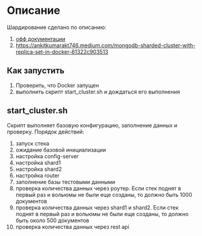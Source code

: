 # Описание

Шардирование сделано по описанию:
1. [офф документации](https://www.mongodb.com/docs/manual/tutorial/deploy-shard-cluster/#overview)
2. https://ankitkumarakt746.medium.com/mongodb-sharded-cluster-with-replica-set-in-docker-81322c903513


## Как запустить
1. Проверить, что Docker запущен
2. выполнить скрипт start_cluster.sh и дождаться его выполнения

## start_cluster.sh
Скрипт выполняет базовую конфигурацию, заполнение данных и проверку.
Порядок действий:
1) запуск стека
2) ожидание базовой инициализации
3) настройка config-server
4) настройка shard1
5) настройка shard2
6) настройка router
7) заполнение базы тестовыми данными
8) проверка количества данных через роутер.
Если стек поднят в первый раз и вольюмы не были еще созданы, то должно быть 1000 документов
9) проверка количества данных через shard1 и shard2. 
Если стек поднят в первый раз и вольюмы не были еще созданы, то должно быть около 500 документов
10) проверка количества данных через rest api